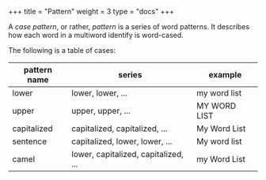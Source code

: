 +++
title = "Pattern"
weight = 3
type = "docs"
+++

A _case pattern_, or rather, _pattern_ is a series of word patterns.  It describes how each word in a multiword identify is word-cased.

The following is a table of cases:

| pattern name | series |  example |
| --- | --- | --- |
| lower | lower, lower, ... | my word list |
| upper | upper, upper, ... | MY WORD LIST |
| capitalized | capitalized, capitalized, ... | My Word List |
| sentence | capitalized, lower, lower, ... | My word list |
| camel | lower, capitalized, capitalized, ... | my Word List |
